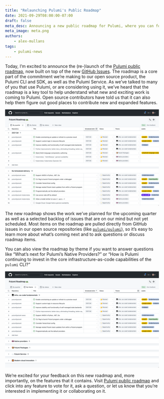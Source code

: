 ```yaml
---
title: "Relaunching Pulumi's Public Roadmap"
date: 2021-09-29T08:00:00-07:00
draft: false
meta_desc: Announcing a new public roadmap for Pulumi, where you can follow along with and influence our plans for the Pulumi Cloud Engineering Platform.
meta_image: meta.png
authors:
    - alex-mullans
tags:
    - pulumi-news
---
```


Today, I’m excited to announce the (re-)launch of the [Pulumi public roadmap](https://github.com/orgs/pulumi/projects/44), now built on top of the new [GitHub Issues](https://github.blog/2021-06-23-introducing-new-github-issues/). The roadmap is a core part of the commitment we’re making to our open source product, the Pulumi CLI and SDK, as well as the Pulumi Service. As we’ve talked to many of you that use Pulumi, or are considering using it, we’ve heard that the roadmap is a key tool to help understand what new and exciting work is coming to Pulumi. Open source contributors have told us that it can also help them figure out good places to contribute new and expanded features.

![A screenshot of the Pulumi roadmap by quarter](roadmap-by-quarter.png)

The new roadmap shows the work we’ve planned for the upcoming quarter as well as a selected backlog of issues that are on our mind but not yet scheduled. Most items on the roadmap are pulled directly from GitHub issues in our open source repositories (like [`pulumi/pulumi`](https://github.com/pulumi/pulumi)), so it’s easy to learn more about what’s coming next and to ask questions or discuss roadmap items.

You can also view the roadmap by theme if you want to answer questions like “What’s next for Pulumi’s Native Providers?” or “How is Pulumi continuing to invest in the core infrastructure-as-code capabilities of the `pulumi` CLI?”

![A screenshot of the Pulumi roadmap by theme](roadmap-by-theme.png)

We’re excited for your feedback on this new roadmap and, more importantly, on the features that it contains. Visit [Pulumi public roadmap](https://github.com/orgs/pulumi/projects/44) and click into any feature to vote for it, ask a question, or let us know that you’re interested in implementing it or collaborating on it.
